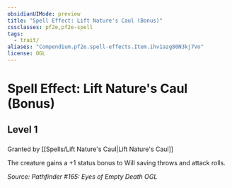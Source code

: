 ```yaml
---
obsidianUIMode: preview
title: "Spell Effect: Lift Nature's Caul (Bonus)"
cssclasses: pf2e,pf2e-spell
tags:
  - trait/
aliases: "Compendium.pf2e.spell-effects.Item.ihv1azg80N3kj7Vo"
license: OGL
---
```

# Spell Effect: Lift Nature's Caul (Bonus)
## Level 1
### 






Granted by [[Spells/Lift Nature's Caul|Lift Nature's Caul]]

The creature gains a +1 status bonus to Will saving throws and attack rolls.

*Source: Pathfinder #165: Eyes of Empty Death*
*OGL*